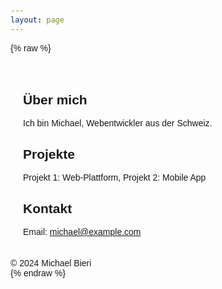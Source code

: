 ```yaml
---
layout: page
---
```


{% raw %}
<!DOCTYPE html>
<html lang="de">
<head>
  <meta charset="UTF-8">
  <meta name="viewport" content="width=device-width, initial-scale=1.0">
  <title>Beispiel Seite</title>
  <style>
    body { font-family: Arial, sans-serif; margin: 0; padding: 20px; }
    main { padding: 20px; }
  </style>
</head>
<body>

  <main>
    <h2 id="about">Über mich</h2>
    <p>Ich bin Michael, Webentwickler aus der Schweiz.</p>
    <h2 id="projects">Projekte</h2>
    <p>Projekt 1: Web-Plattform, Projekt 2: Mobile App</p>
    <h2 id="contact">Kontakt</h2>
    <p>Email: <a href="mailto:michael@example.com">michael@example.com</a></p>
  </main>

  <footer>&copy; 2024 Michael Bieri</footer>

</body>
</html>
{% endraw %}
